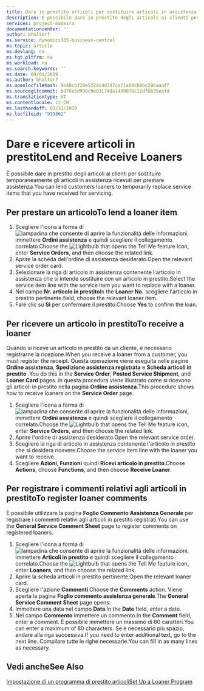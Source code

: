 ```yaml
---
title: Dare in prestito articoli per sostituire articoli in assistenza | Documenti Microsoft
description: È possibile dare in prestito degli articoli ai clienti per sostituire temporaneamente gli articoli in assistenza ricevuti per prestare assistenza.
services: project-madeira
documentationcenter: ''
author: bholtorf
ms.service: dynamics365-business-central
ms.topic: article
ms.devlang: na
ms.tgt_pltfrm: na
ms.workload: na
ms.search.keywords: ''
ms.date: 04/01/2019
ms.author: bholtorf
ms.openlocfilehash: 9b48cbf20e5324c4d347caf1a60cb9bc296aaaff
ms.sourcegitcommit: bd78a5d990c9e83174da1409076c22df8b35eafd
ms.translationtype: HT
ms.contentlocale: it-CH
ms.lasthandoff: 03/31/2019
ms.locfileid: "919862"
---
```

# <a name="lend-and-receive-loaners"></a><span data-ttu-id="6f8d7-103">Dare e ricevere articoli in prestito</span><span class="sxs-lookup"><span data-stu-id="6f8d7-103">Lend and Receive Loaners</span></span>
<span data-ttu-id="6f8d7-104">È possibile dare in prestito degli articoli ai clienti per sostituire temporaneamente gli articoli in assistenza ricevuti per prestare assistenza.</span><span class="sxs-lookup"><span data-stu-id="6f8d7-104">You can lend customers loaners to temporarily replace service items that you have received for servicing.</span></span>  
  
## <a name="to-lend-a-loaner-item"></a><span data-ttu-id="6f8d7-105">Per prestare un articolo</span><span class="sxs-lookup"><span data-stu-id="6f8d7-105">To lend a loaner item</span></span>    
1. <span data-ttu-id="6f8d7-106">Scegliere l'icona a forma di ![lampadina che consente di aprire la funzionalità delle informazioni](media/ui-search/search_small.png "Informazioni sull'operazione che si desidera eseguire"), immettere **Ordini assistenza** e quindi scegliere il collegamento correlato.</span><span class="sxs-lookup"><span data-stu-id="6f8d7-106">Choose the ![Lightbulb that opens the Tell Me feature](media/ui-search/search_small.png "Tell me what you want to do") icon, enter **Service Orders**, and then choose the related link.</span></span>  
2. <span data-ttu-id="6f8d7-107">Aprire la scheda dell'ordine di assistenza desiderato.</span><span class="sxs-lookup"><span data-stu-id="6f8d7-107">Open the relevant service order card.</span></span>  
3. <span data-ttu-id="6f8d7-108">Selezionare la riga di articolo in assistenza contenente l'articolo in assistenza che si intende sostituire con un articolo in prestito.</span><span class="sxs-lookup"><span data-stu-id="6f8d7-108">Select the service item line with the service item you want to replace with a loaner.</span></span>  
4. <span data-ttu-id="6f8d7-109">Nel campo **Nr. articolo in prestito**</span><span class="sxs-lookup"><span data-stu-id="6f8d7-109">In the **Loaner No.**</span></span> <span data-ttu-id="6f8d7-110">scegliere l'articolo in prestito pertinente.</span><span class="sxs-lookup"><span data-stu-id="6f8d7-110">field, choose the relevant loaner item.</span></span>  
5. <span data-ttu-id="6f8d7-111">Fare clic su **Sì** per confermare il prestito.</span><span class="sxs-lookup"><span data-stu-id="6f8d7-111">Choose **Yes** to confirm the loan.</span></span>  

## <a name="to-receive-a-loaner"></a><span data-ttu-id="6f8d7-112">Per ricevere un articolo in prestito</span><span class="sxs-lookup"><span data-stu-id="6f8d7-112">To receive a loaner</span></span>  
<span data-ttu-id="6f8d7-113">Quando si riceve un articolo in prestito da un cliente, è necessario registrarne la ricezione.</span><span class="sxs-lookup"><span data-stu-id="6f8d7-113">When you receive a loaner from a customer, you must register the receipt.</span></span> <span data-ttu-id="6f8d7-114">Questa operazione viene eseguita nelle pagine **Ordine assistenza**, **Spedizione assistenza registrata** e  **Scheda articoli in prestito** .</span><span class="sxs-lookup"><span data-stu-id="6f8d7-114">You do this in the **Service Order**, **Posted Service Shipment**, and **Loaner Card** pages.</span></span> <span data-ttu-id="6f8d7-115">in questa procedura viene illustrato come si ricevono gli articoli in prestito nella pagina **Ordine assistenza**.</span><span class="sxs-lookup"><span data-stu-id="6f8d7-115">This procedure shows how to receive loaners on the **Service Order** page.</span></span>  
  
1. <span data-ttu-id="6f8d7-116">Scegliere l'icona a forma di ![lampadina che consente di aprire la funzionalità delle informazioni](media/ui-search/search_small.png "Informazioni sull'operazione che si desidera eseguire"), immettere **Ordini assistenza** e quindi scegliere il collegamento correlato.</span><span class="sxs-lookup"><span data-stu-id="6f8d7-116">Choose the ![Lightbulb that opens the Tell Me feature](media/ui-search/search_small.png "Tell me what you want to do") icon, enter **Service Orders**, and then choose the related link.</span></span>  
2. <span data-ttu-id="6f8d7-117">Aprire l'ordine di assistenza desiderato.</span><span class="sxs-lookup"><span data-stu-id="6f8d7-117">Open the relevant service order.</span></span>  
3. <span data-ttu-id="6f8d7-118">Scegliere la riga di articolo in assistenza contenente l'articolo in prestito che si desidera ricevere.</span><span class="sxs-lookup"><span data-stu-id="6f8d7-118">Choose the service item line with the loaner you want to receive.</span></span>  
4. <span data-ttu-id="6f8d7-119">Scegliere **Azioni**, **Funzioni** quindi **Ricevi articolo in prestito**.</span><span class="sxs-lookup"><span data-stu-id="6f8d7-119">Choose **Actions**, choose **Functions**, and then choose **Receive Loaner**.</span></span>  

## <a name="to-register-loaner-comments"></a><span data-ttu-id="6f8d7-120">Per registrare i commenti relativi agli articoli in prestito</span><span class="sxs-lookup"><span data-stu-id="6f8d7-120">To register loaner comments</span></span>  
<span data-ttu-id="6f8d7-121">È possibile utilizzare la pagina **Foglio Commento Assistenza Generale** per registrare i commenti relativi agli articoli in prestito registrati.</span><span class="sxs-lookup"><span data-stu-id="6f8d7-121">You can use the **General Service Comment Sheet** page to register comments on registered loaners.</span></span>  
  
1. <span data-ttu-id="6f8d7-122">Scegliere l'icona a forma di ![lampadina che consente di aprire la funzionalità delle informazioni](media/ui-search/search_small.png "Informazioni sull'operazione che si desidera eseguire"), immettere **Articoli in prestito** e quindi scegliere il collegamento correlato.</span><span class="sxs-lookup"><span data-stu-id="6f8d7-122">Choose the ![Lightbulb that opens the Tell Me feature](media/ui-search/search_small.png "Tell me what you want to do") icon, enter **Loaners**, and then choose the related link.</span></span>  
2. <span data-ttu-id="6f8d7-123">Aprire la scheda articoli in prestito pertinente.</span><span class="sxs-lookup"><span data-stu-id="6f8d7-123">Open the relevant loaner card.</span></span>  
3. <span data-ttu-id="6f8d7-124">Scegliere l'azione **Commenti**.</span><span class="sxs-lookup"><span data-stu-id="6f8d7-124">Choose the **Comments** action.</span></span> <span data-ttu-id="6f8d7-125">Viene aperta la pagina **Foglio commento assistenza generale**.</span><span class="sxs-lookup"><span data-stu-id="6f8d7-125">The **General Service Comment Sheet** page opens.</span></span>  
4. <span data-ttu-id="6f8d7-126">Immettere una data nel campo **Data**.</span><span class="sxs-lookup"><span data-stu-id="6f8d7-126">In the **Date** field, enter a date.</span></span>  
5. <span data-ttu-id="6f8d7-127">Nel campo **Commento** immettere un commento.</span><span class="sxs-lookup"><span data-stu-id="6f8d7-127">In the **Comment** field, enter a comment.</span></span> <span data-ttu-id="6f8d7-128">È possibile immettere un massimo di 80 caratteri.</span><span class="sxs-lookup"><span data-stu-id="6f8d7-128">You can enter a maximum of 80 characters.</span></span> <span data-ttu-id="6f8d7-129">Se è necessario più spazio, andare alla riga successiva.</span><span class="sxs-lookup"><span data-stu-id="6f8d7-129">If you need to enter additional text, go to the next line.</span></span> <span data-ttu-id="6f8d7-130">Compilare tutte le righe necessarie.</span><span class="sxs-lookup"><span data-stu-id="6f8d7-130">You can fill in as many lines as necessary.</span></span>  
  
## <a name="see-also"></a><span data-ttu-id="6f8d7-131">Vedi anche</span><span class="sxs-lookup"><span data-stu-id="6f8d7-131">See Also</span></span>  
[<span data-ttu-id="6f8d7-132">Impostazione di un programma di prestito articoli</span><span class="sxs-lookup"><span data-stu-id="6f8d7-132">Set Up a Loaner Program</span></span>](service-how-setup-loaner-program.md)   
